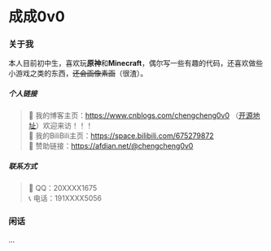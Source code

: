 # 成成0v0
### 关于我
本人目前初中生，喜欢玩**原神**和**Minecraft**，偶尔写一些有趣的代码，还喜欢做些小游戏之类的东西，~~还会画像素画~~（很渣）。
##### 个人链接
>🔗 我的博客主页：https://www.cnblogs.com/chengcheng0v0 （[开源地址](https://github.com/ChengCheng0v0/cnblogs)）欢迎来访！！！  
>🧨 我的BiliBili主页：https://space.bilibili.com/675279872  
>🧧 赞助链接：https://afdian.net/@chengcheng0v0  
##### 联系方式
>🐧  QQ：20XXXX1675  
>📞  电话：191XXXX5056
### 闲话
...
